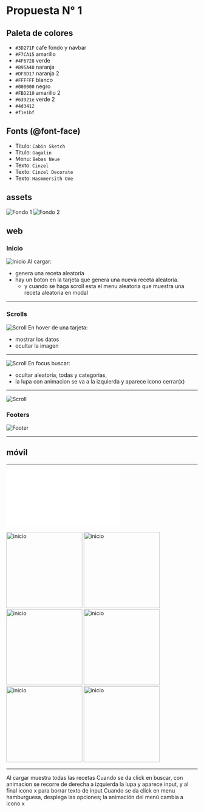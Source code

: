 # Propuesta N° 1

## Paleta de colores
* `#3D271F` cafe fondo y navbar
* `#F7CA15` amarillo
* `#4F6728` verde
* `#B95A40` naranja
* `#DF8D17` naranja 2
* `#FFFFFF` blanco
* `#000000` negro
* `#FBD210` amarillo 2
* `#63921e` verde 2
* `#4d3412`
* `#f1e1bf`

## Fonts (@font-face)
* Titulo: `Cabin Sketch`
* Titulo: `Gagalin`
* Menu: `Bebas Neue`
* Texto: `Cinzel`
* Texto: `Cinzel Decorate`
* Texto: `Hasmmersith One`

## assets
![Fondo 1](fondo1.jpg)
![Fondo 2](fondo2.jpeg)



## web
### Inicio
![Inicio](web-inicio.png)
Al cargar:
 - genera una receta aleatoria
 - hay un boton en la tarjeta que genera una nueva receta aleatoria.
   - y cuando se haga scroll esta el menu aleatoria que muestra una receta aleatoria en modal

---


### Scrolls
![Scroll](web-scroll1.png)
En hover de una tarjeta:
 - mostrar los datos
 - ocultar la imagen

---


![Scroll](web-scroll2.png)
En focus buscar:
 - ocultar aleatoria, todas y categorias, 
 - la lupa con animacion se va a la izquierda y aparece icono cerrar(x)

---


![Scroll](web-scroll3.png)

### Footers
![Footer](web-footer.png)





---
## móvil
---
![mockup](movil-mockup.pdf)


<!-- ![Inicio](movil-inicio.png) -->
<img src="movil-inicio.png" alt="inicio" heigth="200px" width="200px">
<img src="movil-buscar.png" alt="inicio" heigth="200px" width="200px">
<img src="movil-menu.png" alt="inicio" heigth="200px" width="200px">
<img src="movil-hover.png" alt="inicio" heigth="200px" width="200px">
<img src="movil-detalle.png" alt="inicio" heigth="200px" width="200px">
<img src="movil-footer.png" alt="inicio" heigth="200px" width="200px">

---

Al cargar muestra todas las recetas
Cuando se da click en buscar, con animacion se recorre de derecha a izquierda la lupa y aparece input, y al final icono x para borrar texto de input
Cuando se da click en menu hamburguesa, desplega las opciones; la animación del menú cambia a icono x